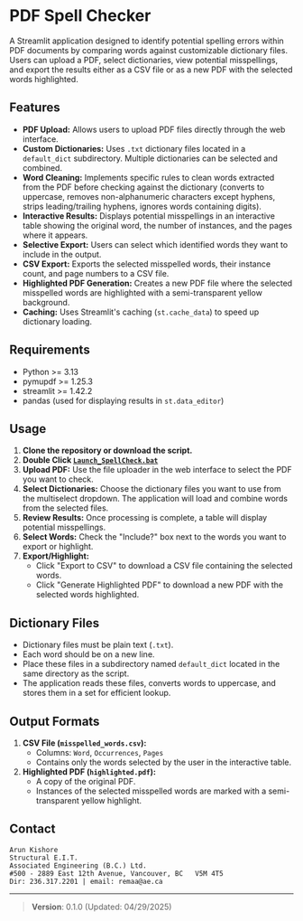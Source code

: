 # PDF Spell Checker

A Streamlit application designed to identify potential spelling errors within PDF documents by comparing words against customizable dictionary files. Users can upload a PDF, select dictionaries, view potential misspellings, and export the results either as a CSV file or as a new PDF with the selected words highlighted.

## Features

* **PDF Upload:** Allows users to upload PDF files directly through the web interface.
* **Custom Dictionaries:** Uses `.txt` dictionary files located in a `default_dict` subdirectory. Multiple dictionaries can be selected and combined.
* **Word Cleaning:** Implements specific rules to clean words extracted from the PDF before checking against the dictionary (converts to uppercase, removes non-alphanumeric characters except hyphens, strips leading/trailing hyphens, ignores words containing digits).
* **Interactive Results:** Displays potential misspellings in an interactive table showing the original word, the number of instances, and the pages where it appears.
* **Selective Export:** Users can select which identified words they want to include in the output.
* **CSV Export:** Exports the selected misspelled words, their instance count, and page numbers to a CSV file.
* **Highlighted PDF Generation:** Creates a new PDF file where the selected misspelled words are highlighted with a semi-transparent yellow background.
* **Caching:** Uses Streamlit's caching (`st.cache_data`) to speed up dictionary loading.

## Requirements

* Python >= 3.13
* pymupdf >= 1.25.3
* streamlit >= 1.42.2
* pandas (used for displaying results in `st.data_editor`)

## Usage

1.  **Clone the repository or download the script.**
2.  **Double Click [`Launch_SpellCheck.bat`](./Launch_SpellCheck.bat)**
3.  **Upload PDF:** Use the file uploader in the web interface to select the PDF you want to check.
4.  **Select Dictionaries:** Choose the dictionary files you want to use from the multiselect dropdown. The application will load and combine words from the selected files.
5.  **Review Results:** Once processing is complete, a table will display potential misspellings.
6.  **Select Words:** Check the "Include?" box next to the words you want to export or highlight.
7.  **Export/Highlight:**
    * Click "Export to CSV" to download a CSV file containing the selected words.
    * Click "Generate Highlighted PDF" to download a new PDF with the selected words highlighted.

## Dictionary Files

* Dictionary files must be plain text (`.txt`).
* Each word should be on a new line.
* Place these files in a subdirectory named `default_dict` located in the same directory as the script.
* The application reads these files, converts words to uppercase, and stores them in a set for efficient lookup.

## Output Formats

1.  **CSV File (`misspelled_words.csv`):**
    * Columns: `Word`, `Occurrences`, `Pages`
    * Contains only the words selected by the user in the interactive table.
2.  **Highlighted PDF (`highlighted.pdf`):**
    * A copy of the original PDF.
    * Instances of the selected misspelled words are marked with a semi-transparent yellow highlight.


## Contact

    Arun Kishore
    Structural E.I.T.
    Associated Engineering (B.C.) Ltd.
    #500 - 2889 East 12th Avenue, Vancouver, BC   V5M 4T5
    Dir: 236.317.2201 | email: remaa@ae.ca

---

> **Version**: 0.1.0 (Updated: 04/29/2025)